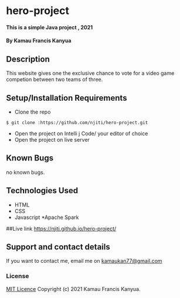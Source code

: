 # hero-project

#### This is a simple Java project , 2021

#### By Kamau Francis Kanyua

## Description
This website gives one the exclusive chance to vote for a video game competion between two teams of three.

## Setup/Installation Requirements
* Clone the repo
```
$ git clone :https://github.com/njiti/hero-project.git
```
* Open  the project on Intelli j Code/ your editor of choice
* Open the project on live server

## Known Bugs
no known bugs.

## Technologies Used
* HTML
* CSS
* Javascript
*Apache Spark

##Live link
https://njiti.github.io/hero-project/

## Support and contact details
If you want to contact me, email me on  kamaukan77@gmail.com

### License
[MIT Licence](https://choosealicense.com/licenses/mit/)
Copyright (c) 2021 Kamau Francis Kanyua.


